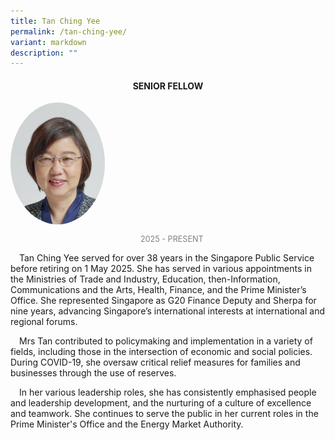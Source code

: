 ```yaml
---
title: Tan Ching Yee
permalink: /tan-ching-yee/
variant: markdown
description: ""
---
```

<style>
.fellow-image-pic {
	border-radius: 50%;
	height: 30% !important;
	width: 30% !important;
	}
	
fellow-img {
		text-align: center;
	}

.fellow-tenure {
	text-align: center;
	color: grey;
	font-size: 0.9em;
	}	
p {
	text-indent: 1em;
	}
</style>
<h4 style="text-align:center;">SENIOR FELLOW</h4>

<div class="fellow-img">
<img class="fellow-image-pic" src="/images/FellowshipImages/Tan_Ching_Yee.jpg">
<p class="fellow-tenure">2025 - PRESENT</p>
</div>

<p>Tan Ching Yee served for over 38 years in the Singapore Public Service before retiring on 1 May 2025. She has served in various appointments in the Ministries of Trade and Industry, Education, then-Information, Communications and the Arts, Health, Finance, and the Prime Minister’s Office. She represented Singapore as G20 Finance Deputy and Sherpa for nine years, advancing Singapore’s international interests at international and regional forums.</p>

<p>Mrs Tan contributed to policymaking and implementation in a variety of fields, including those in the intersection of economic and social policies. During COVID-19, she oversaw critical relief measures for families and businesses through the use of reserves.</p>

<p>In her various leadership roles, she has consistently emphasised people and leadership development, and the nurturing of a culture of excellence and teamwork. She continues to serve the public in her current roles in the Prime Minister's Office and the Energy Market Authority.</p>
